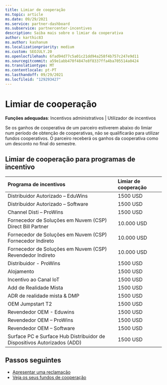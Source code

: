 ```yaml
---
title: Limiar de cooperação
ms.topic: article
ms.date: 09/29/2021
ms.service: partner-dashboard
ms.subservice: partnercenter-incentives
description: Saiba mais sobre o limiar da cooperativa
author: karthic83
ms.author: kashanum
ms.localizationpriority: medium
ms.custom: SEOJULY.20
ms.openlocfilehash: 6fad94d77c5a01c21dd94a258f4b757c247e9d11
ms.sourcegitcommit: a59e1abb470f4847e8f8337ffa4ba705514a0424
ms.translationtype: MT
ms.contentlocale: pt-PT
ms.lasthandoff: 09/29/2021
ms.locfileid: "129293427"
---
```

# <a name="co-op-threshold"></a>Limiar de cooperação 

**Funções adequadas**: Incentivos administrativos | Utilizador de incentivos

Se os ganhos de cooperativa de um parceiro estiverem abaixo do limiar num período de obtenção de cooperativas, não se qualificarão para utilizar fundos cooperativos. O parceiro receberá os ganhos da cooperativa como um desconto no final do semestre.

## <a name="co-op-threshold-for-incentive-programs"></a>Limiar de cooperação para programas de incentivo 

|  Programa de incentivos |Limiar de cooperação |  
| :----------- | :----------- | 
|Distribuidor Autorizado – EduWins|1500 USD|
|Distribuidor Autorizado – Software|1500 USD|
|Channel Disti – ProWins|1500 USD|
|Fornecedor de Soluções em Nuvem (CSP) Direct Bill Partner|10.000 USD|
|Fornecedor de Soluções em Nuvem (CSP) Fornecedor Indireto|10.000 USD|
|Fornecedor de Soluções em Nuvem (CSP) Revendedor Indireto|10.000 USD|
|Distribuidor - ProWins|1500 USD|
|Alojamento|1500 USD|
|Incentivo ao Canal IoT|1500 USD|
|Add de Realidade Mista|1500 USD|
|ADR de realidade mista & DMP |1500 USD|
|OEM Jumpstart T2|1500 USD|
|Revendedor OEM - Eduwins|1500 USD|
|Revendedor OEM – ProWins|1500 USD|
|Revendedor OEM – Software|1500 USD|
|Surface PC e Surface Hub Distribuidor de Dispositivos Autorizados (ADD)|1500 USD|

## <a name="next-steps"></a>Passos seguintes

- [Apresentar uma reclamação](create-incentives-claims.md)
- [Veja os seus fundos de cooperação](incentives-view-funds.md)
